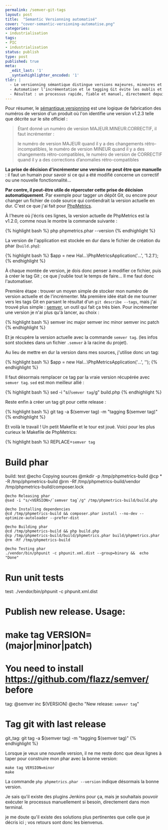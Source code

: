 ```yaml
---
permalink: /semver-git-tags
layout: post
title:  "Semantic Versionning automatisé"
cover: "cover-semantic-versioning-automatise.png"
categories:
- industrialisation
tags:
- PIC
- industrialisation
status: publish
type: post
published: true
meta:
  _edit_last: '1'
  _syntaxhighlighter_encoded: '1'
tldr: |
  - Le versionning sémantique distingue versions majeures, mineures et correctifs selon l’impact des changements.
  - Automatiser l’incrémentation et le tagging Git évite les oublis et simplifie les releases, grâce à l’outil semver et un Makefile.
  - Résultat : un processus rapide, fiable et manuel, directement depuis le terminal, pour garder toujours la bonne version dans PhpMetrics.
---
```


Pour résumer, le [sémantique versionning](http://semver.org/lang/fr/) est une logique de fabrication des numéros de version d'un produit 
où l'on identifie une version v1.2.3 telle que décrite sur le site officiel :

> Étant donné un numéro de version MAJEUR.MINEUR.CORRECTIF, il faut incrémenter :
> 
> le numéro de version MAJEUR quand il y a des changements rétro-incompatibles,
> le numéro de version MINEUR quand il y a des changements rétro-compatibles,
> le numéro de version de CORRECTIF quand il y a des corrections d’anomalies rétro-compatibles

**La prise de décision d'incrémenter une version ne peut être que manuelle** : il faut un humain pour savoir si ce qui a été 
modifié concerne un correctif ou une nouvelle fonctionnalité... 

**Par contre, il peut-être utile de répercuter cette prise de décision automatiquement**. Par exemple pour tagger un dépôt Git, 
ou encore pour changer un fichier de code source qui contiendrait la version actuelle en dur. C'est ce que j'ai fait pour [PhpMetrics](http://www.phpmetrics.org).
 
À l'heure où j'écris ces lignes, la version actuelle de PhpMetrics est la v1.2.0, comme nous le montre la commande suivante :

{% highlight bash %}
php phpmetrics.phar --version
{% endhighlight %}
    
La version de l'application est stockée en dur dans le fichier de création du phar (`build.php`):

{% highlight bash %}
$app = new Hal\...\PhpMetricsApplication('...', '1.2.1');
{% endhighlight %}
    
À chaque montée de version, je dois donc penser à modifier ce fichier, puis à créer le tag Git ; ce que j'oublie tout le temps de faire... Il me faut donc l'automatiser.

Première étape : trouver un moyen simple de stocker mon numéro de version actuelle et de l'incrémenter. Ma première idée 
était de me tourner vers les tags Git en parsant le résultat d'un `git describe --tags`, mais j'ai trouvé plus simple : [semver](https://github.com/flazz/semver/), un outil qui fait ça 
très bien. Pour incrémenter une version je n'ai plus qu'à lancer, au choix :

{% highlight bash %}
semver inc major
semver inc minor
semver inc patch
{% endhighlight %}
    
Et je récupère la version actuelle avec la commande `semver tag`. (les infos sont stockées dans un fichier `.semver` à la racine du projet).

Au lieu de mettre en dur la version dans mes sources, j'utilise donc un tag:

{% highlight bash %}
$app = new Hal\...\PhpMetricsApplication('...', '<VERSION>');
{% endhighlight %}
    
Il faut désormais remplacer ce tag par la vraie version récupérée avec `semver tag`. `sed` est mon meilleur allié :

{% highlight bash %}
sed -i "s/<VERSION>/`semver tag`/g" build.php
{% endhighlight %}
    
Reste enfin à créer un tag git pour cette release :

{% highlight bash %}
git tag -a $(semver tag) -m "tagging $(semver tag)"
{% endhighlight %}
    
Et voilà le travail ! Un petit Makefile et le tour est joué. Voici pour les plus curieux le Makefile de PhpMetrics:

{% highlight bash %}
REPLACE=`semver tag`
    
# Build phar
build: test
    @echo Copying sources
    @mkdir -p /tmp/phpmetrics-build
    @cp * -R /tmp/phpmetrics-build
    @rm -Rf /tmp/phpmetrics-build/vendor /tmp/phpmetrics-build/composer.lock
    
    @echo Releasing phar
    @sed -i "s/<VERSION>/`semver tag`/g" /tmp/phpmetrics-build/build.php
    
    @echo Installing dependencies
    @cd /tmp/phpmetrics-build && composer.phar install --no-dev --optimize-autoloader --prefer-dist

    @echo Building phar
    @cd /tmp/phpmetrics-build && php build.php
    @cp /tmp/phpmetrics-build/build/phpmetrics.phar build/phpmetrics.phar
    @rm -Rf /tmp/phpmetrics-build
    
    @echo Testing phar
    ./vendor/bin/phpunit -c phpunit.xml.dist --group=binary &&	echo "Done"


# Run unit tests
test:
    ./vendor/bin/phpunit -c phpunit.xml.dist


# Publish new release. Usage:
#   make tag VERSION=(major|minor|patch)
# You need to install https://github.com/flazz/semver/ before
tag:
    @semver inc $(VERSION)
    @echo "New release: `semver tag`"


# Tag git with last release
git_tag:
    git tag -a $(semver tag) -m "tagging $(semver tag)"
{% endhighlight %}

Lorsque je veux une nouvelle version, il ne me reste donc que deux lignes à taper pour construire mon phar avec la bonne version:

    make tag VERSION=minor
    make
    
La commande `php phpmetrics.phar --version` indique désormais la bonne version. 

Je sais qu'il existe des plugins Jenkins pour ça, mais je souhaitais pouvoir exécuter le processus manuellement si besoin, directement dans mon terminal. 

je me doute qu'il existe des solutions plus pertinentes que celle que je décris ici ; vos retours sont donc les bienvenus.